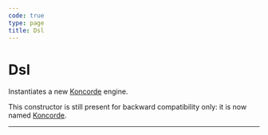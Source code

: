 ```yaml
---
code: true
type: page
title: Dsl
---
```


# Dsl

 <DeprecatedBadge version="1.6.0" />

Instantiates a new [Koncorde](/core/1/koncorde) engine.

This constructor is still present for backward compatibility only: it is now named [Koncorde](/core/1/plugins/plugin-context/constructors/koncorde).

---
